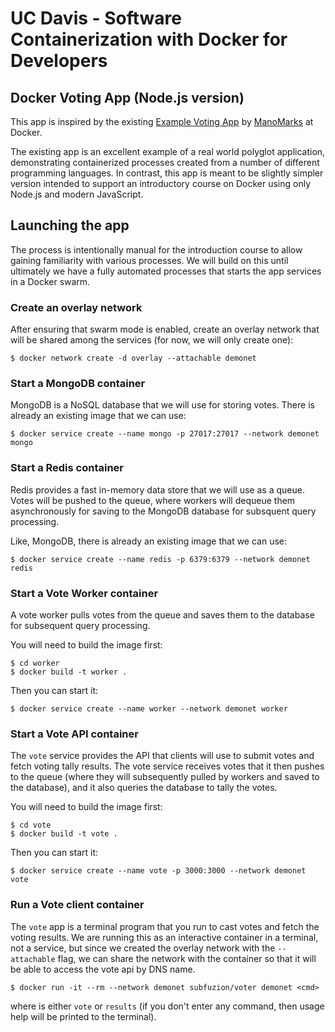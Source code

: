 # UC Davis - Software Containerization with Docker for Developers

## Docker Voting App (Node.js version)

This app is inspired by the existing [Example Voting App](https://github.com/dockersamples/example-voting-app)
by [ManoMarks](https://github.com/dockersamples/example-voting-app) at Docker.

The existing app is an excellent example of a real world polyglot application, demonstrating
containerized processes created from a number of different programming languages. In
contrast, this app is meant to be slightly simpler version intended to support an introductory
course on Docker using only Node.js and modern JavaScript.

## Launching the app

The process is intentionally manual for the introduction course to allow gaining
familiarity with various processes. We will build on this until ultimately we have
a fully automated processes that starts the app services in a Docker swarm.

### Create an overlay network

After ensuring that swarm mode is enabled, create an overlay network that will be shared among the
services (for now, we will only create one):

    $ docker network create -d overlay --attachable demonet

### Start a MongoDB container

MongoDB is a NoSQL database that we will use for storing votes. There is already
an existing image that we can use:

    $ docker service create --name mongo -p 27017:27017 --network demonet mongo

### Start a Redis container

Redis provides a fast in-memory data store that we will use as a queue. Votes will
be pushed to the queue, where workers will dequeue them asynchronously for saving
to the MongoDB database for subsquent query processing.

Like, MongoDB, there is already an existing image that we can use:

    $ docker service create --name redis -p 6379:6379 --network demonet redis

### Start a Vote Worker container

A vote worker pulls votes from the queue and saves them to the database for
subsequent query processing.

You will need to build the image first:

    $ cd worker
    $ docker build -t worker .

Then you can start it:

    $ docker service create --name worker --network demonet worker
    
### Start a Vote API container 

The `vote` service provides the API that clients will use to submit votes and fetch
voting tally results. The vote service receives votes that it then pushes to the
queue (where they will subsequently pulled by workers and saved to the database),
and it also queries the database to tally the votes. 

You will need to build the image first:

    $ cd vote
    $ docker build -t vote .

Then you can start it:

    $ docker service create --name vote -p 3000:3000 --network demonet vote

### Run a Vote client container

The `vote` app is a terminal program that you run to cast votes and fetch the
voting results. We are running this as an interactive container in a terminal,
not a service, but since we created the overlay network with the `--attachable`
flag, we can share the network with the container so that it will be able to
access the vote api by DNS name.

    $ docker run -it --rm --network demonet subfuzion/voter demonet <cmd>

where <cmd> is either `vote` or `results` (if you don't enter any command,
then usage help will be printed to the terminal).


